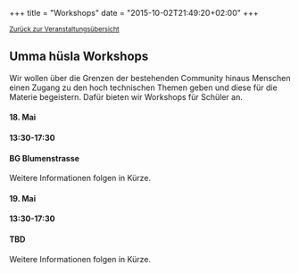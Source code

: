 +++
title = "Workshops"
date = "2015-10-02T21:49:20+02:00"
+++

<small><a href="/veranstaltungen">Zurück zur Veranstaltungsübersicht</a></small>

## Umma hüsla Workshops

Wir wollen über die Grenzen der bestehenden Community hinaus Menschen einen Zugang zu den hoch technischen Themen geben und diese für die Materie begeistern. Dafür bieten wir Workshops für Schüler an.

<div class="row event-list m-y-1 p-y-1">
	<div class="col-md-2 event-date">
		<h4>18. Mai</h4>
	</div>
	<div class="col-md-3">
		<h4>13:30-17:30</h4>
	</div>
	<div class="col-md-7">
		<div class="row">
			<div class="col-md-12">
				<h4>BG Blumenstrasse</h4>
				Weitere Informationen folgen in Kürze.
			</div>
		</div>
	</div>
</div>
<div class="row event-list m-y-1 p-y-1">
	<div class="col-md-2 event-date">
		<h4>19. Mai</h4>
	</div>
	<div class="col-md-3">
		<h4>13:30-17:30</h4>
	</div>
	<div class="col-md-7">
		<div class="row">
			<div class="col-md-12">
				<h4>TBD</h4>
				Weitere Informationen folgen in Kürze.
			</div>
		</div>
	</div>
</div>
